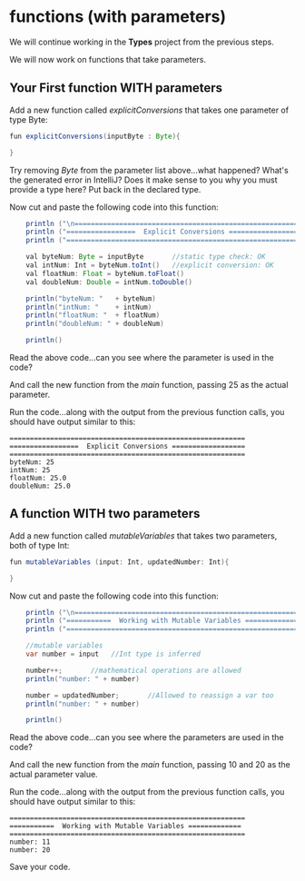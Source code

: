 # functions (with parameters)

We will continue working in the **Types** project from the previous steps.

We will now work on functions that take parameters.

## Your First function WITH parameters

Add a new function called *explicitConversions* that takes one parameter of type Byte:

~~~java
fun explicitConversions(inputByte : Byte){

}
~~~

Try removing *Byte* from the parameter list above...what happened?  What's the generated error in IntelliJ?  Does it make sense to you why you must provide a type here?  Put back in the declared type.

Now cut and paste the following code into this function:

~~~java
    println ("\n==========================================================")
    println ("=================  Explicit Conversions ==================")
    println ("==========================================================")

    val byteNum: Byte = inputByte       //static type check: OK
    val intNum: Int = byteNum.toInt()   //explicit conversion: OK
    val floatNum: Float = byteNum.toFloat()
    val doubleNum: Double = intNum.toDouble()

    println("byteNum: "   + byteNum)
    println("intNum: "    + intNum)
    println("floatNum: "  + floatNum)
    println("doubleNum: " + doubleNum)

    println()
~~~

Read the above code...can you see where the parameter is used in the code?

And call the new function from the *main* function, passing 25 as the actual parameter.

Run the code...along with the output from the previous function calls, you should have output similar to this:

~~~
==========================================================
=================  Explicit Conversions ==================
==========================================================
byteNum: 25
intNum: 25
floatNum: 25.0
doubleNum: 25.0
~~~


## A function WITH two parameters

Add a new function called *mutableVariables* that takes two parameters, both of type Int:

~~~java
fun mutableVariables (input: Int, updatedNumber: Int){

}
~~~

Now cut and paste the following code into this function:

~~~java
    println ("\n==========================================================")
    println ("===========  Working with Mutable Variables =============")
    println ("==========================================================")

    //mutable variables
    var number = input   //Int type is inferred

    number++;       //mathematical operations are allowed
    println("number: " + number)

    number = updatedNumber;       //Allowed to reassign a var too
    println("number: " + number)

    println()
~~~

Read the above code...can you see where the parameters are used in the code?

And call the new function from the *main* function, passing 10 and 20 as the actual parameter value.

Run the code...along with the output from the previous function calls, you should have output similar to this:

~~~
==========================================================
===========  Working with Mutable Variables =============
==========================================================
number: 11
number: 20
~~~

Save your code.

